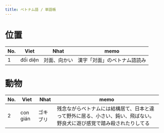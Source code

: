 ```yaml
---
title: ベトナム語 / 単語帳
---
```


位置
================================================================================

| No. | Viet     | Nhat | memo |
| --- | -------- | ---- | ---- |
| 1   | đối diện | 対面、向かい     |   漢字「対面」のベトナム語読み   |



動物
================================================================================


| No. | Viet     | Nhat     | memo |
| --- | -------- | -------- | ---- |
| 2   | con gián | ゴキブリ | 残念ながらベトナムには結構居て、日本と違って野外に居る、小さい、鈍い、飛ばない。野良犬に遊び感覚で踏み殺されたりしてる     |

